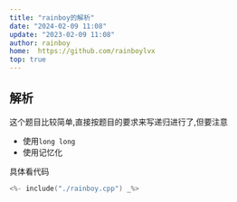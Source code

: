 ```yaml
---
title: "rainboy的解析"
date: "2024-02-09 11:08"
update: "2023-02-09 11:08"
author: rainboy
home:  https://github.com/rainboylvx
top: true
---
```


## 解析

这个题目比较简单,直接按题目的要求来写递归进行了,但要注意

- 使用`long long`
- 使用记忆化

具体看代码

```cpp
<%- include("./rainboy.cpp") _%>
```


